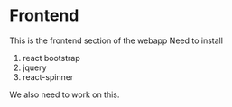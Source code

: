 <h1> Frontend</h1>
This is the frontend section of the webapp
Need to install 
<ol> 
    <li>react bootstrap</li>
    <li>jquery</li>
    <li>react-spinner</li>
</ol>
We also need to work on this.
